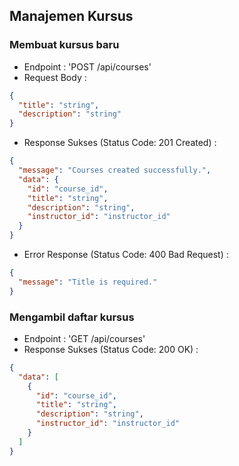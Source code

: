 ## Manajemen Kursus

### Membuat kursus baru

- Endpoint : 'POST /api/courses'
- Request Body :

```json
{
  "title": "string",
  "description": "string"
}
```

- Response Sukses (Status Code: 201 Created) :

```json
{
  "message": "Courses created successfully.",
  "data": {
    "id": "course_id",
    "title": "string",
    "description": "string",
    "instructor_id": "instructor_id"
  }
}
```

- Error Response (Status Code: 400 Bad Request) :

```json
{
  "message": "Title is required."
}
```

### Mengambil daftar kursus

- Endpoint : 'GET /api/courses'
- Response Sukses (Status Code: 200 OK) :

```json
{
  "data": [
    {
      "id": "course_id",
      "title": "string",
      "description": "string",
      "instructor_id": "instructor_id"
    }
  ]
}
```

